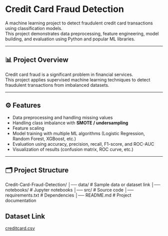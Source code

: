 # Credit Card Fraud Detection

A machine learning project to detect fraudulent credit card transactions using classification models.  
This project demonstrates data preprocessing, feature engineering, model building, and evaluation using Python and popular ML libraries.

---

## 📊 Project Overview
Credit card fraud is a significant problem in financial services.  
This project applies supervised machine learning techniques to detect fraudulent transactions from imbalanced datasets.

---

## ⚙️ Features
- Data preprocessing and handling missing values
- Handling class imbalance with **SMOTE / undersampling**
- Feature scaling
- Model training with multiple ML algorithms (Logistic Regression, Random Forest, XGBoost, etc.)
- Evaluation using accuracy, precision, recall, F1-score, and ROC-AUC
- Visualization of results (confusion matrix, ROC curve, etc.)

---

## 🗂 Project Structure
Credit-Card-Fraud-Detection/
│── data/ # Sample data or dataset link
│── notebooks/ # Jupyter notebooks
│── src/ # Source code
│── requirements.txt # Dependencies
│── README.md # Project documentation


## Dataset Link
[creditcard.csv](https://www.kaggle.com/datasets/mlg-ulb/creditcardfraud)
